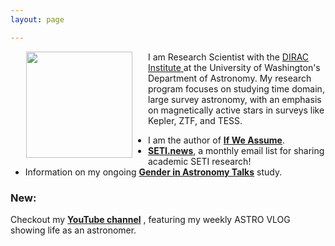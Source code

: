 ```yaml
---
layout: page

---
```



<img align="left" src="{{ site.url }}/assets/davenport_head.JPG" hspace="25" width="170">


I am Research Scientist with the [DIRAC Institute ](http://dirac.astro.washington.edu) at the University of Washington's Department of Astronomy.
My research program focuses on studying time domain, large survey astronomy, with an emphasis on magnetically active stars in surveys like Kepler, ZTF, and TESS.
<!-- Here's a partial [list of available research projects](http://jradavenport.github.io/projects/) for students. -->


- I am the author of [**If We Assume**](http://www.ifweassume.com).
- [**SETI.news**](http://seti.news), a monthly email list for sharing academic SETI research!
- Information on my ongoing [**Gender in Astronomy Talks**](http://jradavenport.github.io/gender_study/) study.


### New:

Checkout my [**YouTube channel**](https://www.youtube.com/james-davenport) <i class="fa fa-youtube"></i>, featuring my weekly ASTRO VLOG showing life as an astronomer.
